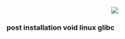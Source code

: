 <center><img src="https://voidlinux.org/assets/img/void_bg.png"/></center>

<h3>post installation void linux glibc</h3>
